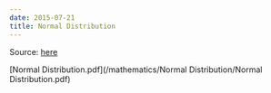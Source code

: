 ```yaml
---
date: 2015-07-21
title: Normal Distribution
---
```


Source: [here](http://www.ncssm.edu/courses/math/Talks/PDFS/normal.pdf)

[Normal Distribution.pdf](/mathematics/Normal Distribution/Normal Distribution.pdf)
